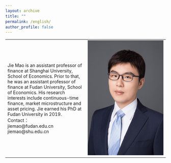 ```yaml
---
layout: archive
title: ""
permalink: /english/
author_profile: false
---
```


<table width= "100%" frame=void>
<tr>
<td width= "50%" >Jie Mao is an assistant professor of finance at Shanghai University, School of Economics. Prior to that, he was an assistant professor of finance at Fudan University, School of Economics. His research interests include continuous-time finance, market microstructure and asset pricing.  Jie earned his PhD at Fudan University in 2019. <br> Contact：<br> jiemao@fudan.edu.cn <br> jiemao@shu.edu.cn  </td>
<td width= "50%" ><img src="/images/bio.png" height="360" width="240"></td>
</tr>
<table>
